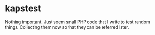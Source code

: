 kapstest
========

Nothing important. Just soem small PHP code that I write to test random things. Collecting them now so that they can be referred later.
